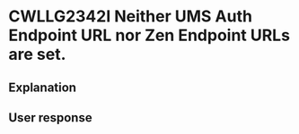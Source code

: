 # CWLLG2342I Neither UMS Auth Endpoint URL nor Zen Endpoint URLs are set.

## Explanation

## User response
